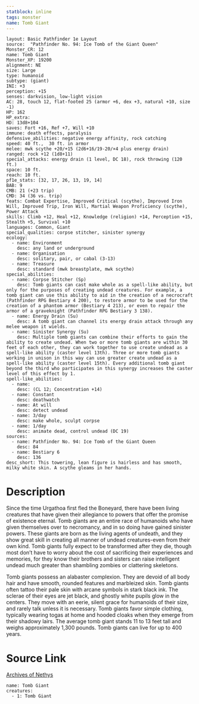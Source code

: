 ```yaml
---
statblock: inline
tags: monster
name: Tomb Giant
---
```

```statblock
layout: Basic Pathfinder 1e Layout
source:  "Pathfinder No. 94: Ice Tomb of the Giant Queen"
Monster_CR: 12
name: Tomb Giant
Monster_XP: 19200
alignment: NE
size: Large
type: humanoid
subtype: (giant)
INI: +3
perception: +15
senses: darkvision, low-light vision
AC: 28, touch 12, flat-footed 25 (armor +6, dex +3, natural +10, size -1)
HP: 162
HP_extra: 
HD: 13d8+104
saves: Fort +16, Ref +7, Will +10
immune: death effects, paralysis
defensive_abilities: negative energy affinity, rock catching
speed: 40 ft.,  30 ft. in armor
melee: mwk scythe +20/+15 (2d6+16/19-20/×4 plus energy drain)
ranged: rock +12 (1d8+11)
special_attacks: energy drain (1 level, DC 18), rock throwing (120 ft.)
space: 10 ft.
reach: 10 ft.
pf1e_stats: [32, 17, 26, 13, 19, 14]
BAB: 9
CMB: 21 (+23 trip)
CMD: 34 (36 vs. trip)
feats: Combat Expertise, Improved Critical (scythe), Improved Iron Will, Improved Trip, Iron Will, Martial Weapon Proficiency (scythe), Power Attack
skills: Climb +12, Heal +12, Knowledge (religion) +14, Perception +15, Stealth +5, Survival +10
languages: Common, Giant
special_qualities: corpse stitcher, sinister synergy
ecology:
  - name: Environment
    desc: any land or underground
  - name: Organisation
    desc: solitary, pair, or cabal (3-13)
  - name: Treasure
    desc: standard (mwk breastplate, mwk scythe)
special_abilities:
  - name: Corpse Stitcher (Sp)
    desc: Tomb giants can cast make whole as a spell-like ability, but only for the purposes of creating undead creatures. For example, a tomb giant can use this ability to aid in the creation of a necrocraft (Pathfinder RPG Bestiary 4 200), to restore armor to be used for the creation of a phantom armor (Bestiary 4 213), or even to repair the armor of a graveknight (Pathfinder RPG Bestiary 3 138).
  - name: Energy Drain (Su)
    desc: A tomb giant can channel its energy drain attack through any melee weapon it wields.
  - name: Sinister Synergy (Su)
    desc: Multiple tomb giants can combine their efforts to gain the ability to create undead. When two or more tomb giants are within 30 feet of each other, they can work together to use create undead as a spell-like ability (caster level 13th). Three or more tomb giants working in unison in this way can use greater create undead as a spell-like ability (caster level 15th). Every additional tomb giant beyond the third who participates in this synergy increases the caster level of this effect by 1.
spell-like_abilities:
  - name:
    desc: (CL 12; Concentration +14)
  - name: Constant
    desc: deathwatch
  - name: At will
    desc: detect undead
  - name: 3/day
    desc: make whole, sculpt corpse
  - name: 1/day
    desc: animate dead, control undead (DC 19)
sources:
  - name: Pathfinder No. 94: Ice Tomb of the Giant Queen
    desc: 84
  - name: Bestiary 6
    desc: 136
desc_short: This towering, lean figure is hairless and has smooth, milky white skin. A scythe gleams in her hands.
```
# Description
Since the time Urgathoa first fled the Boneyard, there have been living creatures that have given their allegiance to powers that offer the promise of existence eternal. Tomb giants are an entire race of humanoids who have given themselves over to necromancy, and in so doing have gained sinister powers. These giants are born as the living agents of undeath, and they show great skill in creating all manner of undead creatures-even from their own kind. Tomb giants fully expect to be transformed after they die, though most don’t have to worry about the cost of sacrificing their experiences and memories, for they know their brothers and sisters can raise intelligent undead much greater than shambling zombies or clattering skeletons.

Tomb giants possess an alabaster complexion. They are devoid of all body hair and have smooth, rounded features and marbleized skin. Tomb giants often tattoo their pale skin with arcane symbols in stark black ink. The sclerae of their eyes are jet black, and ghostly white pupils glow in the centers. They move with an eerie, silent grace for humanoids of their size, and rarely talk unless it is necessary. Tomb giants favor simple clothing, typically wearing togas at home and hooded cloaks when they emerge from their shadowy lairs. The average tomb giant stands 11 to 13 feet tall and weighs approximately 1,300 pounds. Tomb giants can live for up to 400 years.
# Source Link
[Archives of Nethys](https://aonprd.com/MonsterDisplay.aspx?ItemName=Tomb%20Giant)
```encounter-table
name: Tomb Giant
creatures:
  - 1: Tomb Giant
```
